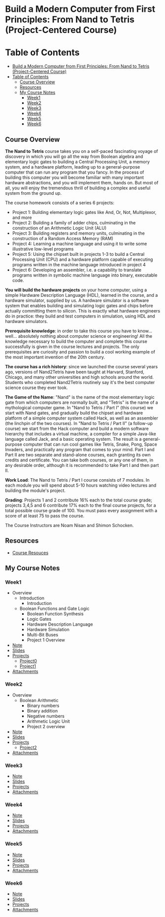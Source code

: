 Build a Modern Computer from First Principles: From Nand to Tetris (Project-Centered Course)
========

Table of Contents
=================

   * [Build a Modern Computer from First Principles: From Nand to Tetris (Project-Centered Course)](#build-a-modern-computer-from-first-principles-from-nand-to-tetris-project-centered-course)
   * [Table of Contents](#table-of-contents)
      * [Course Overview](#course-overview)
      * [Resources](#resources)
      * [My Course Notes](#my-course-notes)
         * [Week1](#week1)
         * [Week2](#week2)
         * [Week3](#week3)
         * [Week4](#week4)
         * [Week5](#week5)
         * [Week6](#week6)


## Course Overview

**The Nand to Tetris** course takes you on a self-paced fascinating voyage of discovery in which you will go all the way from Boolean algebra and elementary logic gates to building a Central Processing Unit, a memory system, and a hardware platform, leading up to a general-purpose computer that can run any program that you fancy. In the process of building this computer you will become familiar with many important hardware abstractions, and you will implement them, hands on. But most of all, you will enjoy the tremendous thrill of building a complex and useful system from the ground up.

The course homework consists of a series 6 projects:

- Project 1: Building elementary logic gates like And, Or, Not, Multiplexor, and more
- Project 2: Building a family of adder chips, culminating in the construction of an Arithmetic Logic Unit (ALU)
- Project 3: Building registers and memory units, culminating in the construction of a Random Access Memory (RAM)
- Project 4: Learning a machine language and using it to write some illustrative low-level programs
- Project 5: Using the chipset built in projects 1-3 to build a Central Processing Unit (CPU) and a hardware platform capable of executing programs written in the machine language introduced in project 4
- Project 6: Developing an assembler, i.e. a capability to translate programs written in symbolic machine language into binary, executable code.

**You will build the hardware projects** on your home computer, using a simple Hardware Description Language (HDL), learned in the course, and a hardware simulator, supplied by us. A hardware simulator is a software system that enables building and simulating logic gates and chips before actually committing them to silicon. This is exactly what hardware engineers do in practice: they build and test computers in simulation, using HDL and hardware simulators.

**Prerequisite knowledge**: in order to take this course you have to know... well... absolutely nothing about computer science or engineering! All the knowledge necessary to build the computer and complete this course successfully is given in the course lectures and projects. The only prerequisites are curiosity and passion to build a cool working example of the most important invention of the 20th century.

**The course has a rich history**: since we launched the course several years ago, versions of Nand2Tetris have been taught at Harvard, Stanford, Chicago, and many other universities and high schools around the world. Students who completed Nand2Tetris routinely say it's the best computer science course they ever took.

**The Game of the Name**: "Nand" is the name of the most elementary logic gate from which computers are normally built, and "Tetris" is the name of a mythological computer game. In "Nand to Tetris / Part I" (this course) we start with Nand gates, and gradually build the chipset and hardware platform of a simple computer system called Hack, as well as an assembler (the linchpin of the two courses). In "Nand to Tetris / Part II" (a follow-up course) we start from the Hack computer and build a modern software hierarchy that includes a virtual machine, a compiler for a simple Java-like language called Jack, and a basic operating system. The result is a general-purpose computer that can run cool games like Tetris, Snake, Pong, Space Invaders, and practically any program that comes to your mind. Part I and Part II are two separate and stand-alone courses, each granting its own credits and certificate. You can take both courses, or any one of them, in any desirable order, although it is recommended to take Part I and then part II.

**Work Load**: The Nand to Tetris / Part I course consists of 7 modules. In each module you will spend about 5-10 hours watching video lectures and building the module's project.

**Grading**: Projects 1 and 2 contribute 16% each to the total course grade; projects 3,4,5 and 6 contribute 17% each to the final course projects, for a total possible course grade of 100. You must pass every assignment with a score of at least 75 to pass the course.

The Course Instructors are Noam Nisan and Shimon Schocken.


## Resources
- [Course Resouces](./resources)



## My Course Notes

### Week1
- Overview
   - Introduction
       - Introduction
   - Boolean Functions and Gate Logic
       - Boolean Function Synthesis
       - Logic Gates
       - Hardware Description Language
       - Hardware Simulation
       - Multi-Bit Buses
       - Project 1 Overview
- [Note](./week1/README.md)
- [Slides](./week1/slides)
- [Projects](./week1/projects)
   - [Project0](./week1/projects/project0)
   - [Project1](./week1/projects/project1)
- [Attachments](./week1/attachments)



### Week2
- Overview
  - Boolean Arithmetic
    - Binary numbers
    - Binary addition
    - Negative numbers
    - Arithmetic Logic Unit
    - Project 2 overview
- [Note](./week2/README.md)
- [Slides](./week2/slides)
- [Projects](./week2/projects)
  - [Project2](./week2/projects/project2)
- [Attachments](./week2/attachments)


### Week3
- [Note](./week3/README.md)
- [Slides](./week3/slides)
- [Projects](./week3/projects)
- [Attachments](./week3/attachments)


### Week4
- [Note](./week4/README.md)
- [Slides](./week4/slides)
- [Projects](./week4/projects)
- [Attachments](./week4/attachments)



### Week5
- [Note](./week5/README.md)
- [Slides](./week5/slides)
- [Projects](./week5/projects)
- [Attachments](./week5/attachments)


### Week6

- [Note](./week6/README.md)
- [Slides](./week6/slides)
- [Projects](./week6/projects)
- [Attachments](./week6/attachments)












